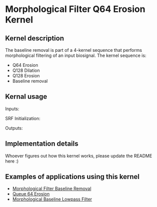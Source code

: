 # Morphological Filter Q64 Erosion Kernel

## Kernel description

The baseline removal is part of a 4-kernel sequence that performs morphological filtering of an input biosignal. The kernel sequence is:
* Q64 Erosion
* Q128 Dilation
* Q128 Erosion
* Baseline removal

## Kernal usage

Inputs:

SRF Initialization:

Outputs:


## Implementation details

Whoever figures out how this kernel works, please update the README here :)

## Examples of applications using this kernel

* [Morphological Filter Baseline Removal](https://eslgit.epfl.ch/esl/architectures-and-systems/accelerators/cgra/vwr2a_kernel_examples/-/tree/main/mf_baseline_rm/src/morph_filter.c)
* [Queue 64 Erosion](https://eslgit.epfl.ch/esl/architectures-and-systems/accelerators/cgra/vwr2a_kernel_examples/-/tree/main/queue_64_erosion/src/morph_filter.c)
* [Morphological Baseline Lowpass Filter](https://eslgit.epfl.ch/esl/architectures-and-systems/accelerators/cgra/vwr2a_kernel_examples/-/tree/main/mf_baseline_lp_filter_cgra_1l/src/morph_filter.c)




